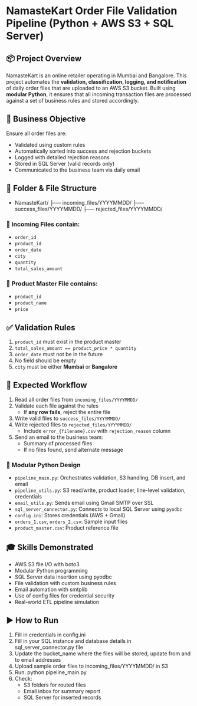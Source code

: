 # NamasteKart Order File Validation Pipeline (Python + AWS S3 + SQL Server)

## 📦 Project Overview

NamasteKart is an online retailer operating in Mumbai and Bangalore. This project automates the **validation, classification, logging, and notification** of daily order files that are uploaded to an AWS S3 bucket. Built using **modular Python**, it ensures that all incoming transaction files are processed against a set of business rules and stored accordingly.

## 🧭 Business Objective

Ensure all order files are:
- Validated using custom rules
- Automatically sorted into success and rejection buckets
- Logged with detailed rejection reasons
- Stored in SQL Server (valid records only)
- Communicated to the business team via daily email

## 📁 Folder & File Structure

- NamasteKart/
├── incoming_files/YYYYMMDD/
├── success_files/YYYYMMDD/
├── rejected_files/YYYYMMDD/

### 📄 Incoming Files contain:

- `order_id`
- `product_id`
- `order_date`
- `city`
- `quantity`
- `total_sales_amount`

### 📘 Product Master File contains:

- `product_id`
- `product_name`
- `price`

## ✅ Validation Rules

1. `product_id` must exist in the product master  
2. `total_sales_amount == product_price * quantity`  
3. `order_date` must not be in the future  
4. No field should be empty  
5. `city` must be either **Mumbai** or **Bangalore**

## 🚀 Expected Workflow

1. Read all order files from `incoming_files/YYYYMMDD/`  
2. Validate each file against the rules  
   - If **any row fails**, reject the entire file  
3. Write valid files to `success_files/YYYYMMDD/`  
4. Write rejected files to `rejected_files/YYYYMMDD/`  
   - Include `error_{filename}.csv` with `rejection_reason` column  
5. Send an email to the business team:
   - Summary of processed files
   - If no files found, send alternate message

### 🧱 Modular Python Design

- `pipeline_main.py`: Orchestrates validation, S3 handling, DB insert, and email
- `pipeline_utils.py`: S3 read/write, product loader, line-level validation, credentials
- `email_utils.py`: Sends email using Gmail SMTP over SSL
- `sql_server_connector.py`: Connects to local SQL Server using `pyodbc`
- `config.ini`: Stores credentials (AWS + Gmail)
- `orders_1.csv`, `orders_2.csv`: Sample input files
- `product_master.csv`: Product reference file

## 🎓 Skills Demonstrated

- AWS S3 file I/O with boto3
- Modular Python programming
- SQL Server data insertion using pyodbc
- File validation with custom business rules
- Email automation with smtplib
- Use of config files for credential security
- Real-world ETL pipeline simulation

## ▶️ How to Run

1. Fill in credentials in config.ini
2. Fill in your SQL instance and database details in sql_server_connector.py file
3. Update the bucket_name where the files will be stored, update from and to email addresses
4. Upload sample order files to incoming_files/YYYYMMDD/ in S3
5. Run: python pipeline_main.py
6. Check:
    - S3 folders for routed files
    - Email inbox for summary report
    - SQL Server for inserted records
